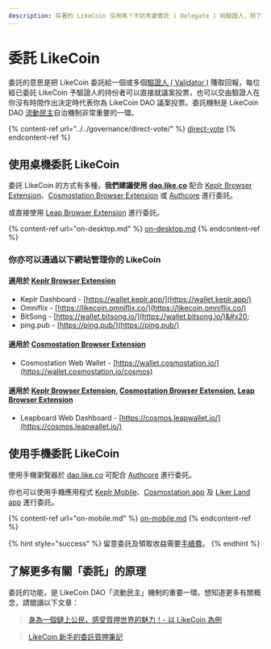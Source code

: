 ```yaml
---
description: 存著的 LikeCoin 沒用嗎？不妨考慮委託 ( Delegate ) 給驗證人，除了讓驗證人代表你對社群議案投票以外，也能同時賺取回報
---
```


# 委託 LikeCoin

委託的意思是把 LikeCoin 委託給一個或多個[驗證人 ( Validator )](../../governance/what-is-a-validator/) 賺取回報，每位經已委託 LikeCoin 予驗證人的持份者可以直接就議案投票，也可以交由驗證人在你沒有時間作出決定時代表你為 LikeCoin DAO 議案投票。委託機制是 LikeCoin DAO [流動民主](../../governance/liquid-democracy.md)自治機制非常重要的一環。

{% content-ref url="../../governance/direct-vote/" %}
[direct-vote](../../governance/direct-vote/)
{% endcontent-ref %}

## 使用桌機委託 LikeCoin

委託 LikeCoin 的方式有多種，**我們建議使用** [**dao.like.co**](./#delegate-via-dao.like.co) 配合 [Keplr Browser Extension](../../wallet/keplr/)、[Cosmostation Browser Extension](../../wallet/cosmostation/) 或 [Authcore](../../../user-guide/liker-id/register/) 進行委託。

或直接使用 [Leap Browser Extension](../../wallet/leap/) 進行委託。&#x20;

{% content-ref url="on-desktop.md" %}
[on-desktop.md](on-desktop.md)
{% endcontent-ref %}

### 你亦可以通過以下網站管理你的 LikeCoin

#### 適用於 [Keplr Browser Extension](../../wallet/keplr/)

* Keplr Dashboard - [https://wallet.keplr.app/](https://wallet.keplr.app/)
* Omniflix - [https://likecoin.omniflix.co/](https://likecoin.omniflix.co/)
* BitSong - [https://wallet.bitsong.io/](https://wallet.bitsong.io/)&#x20;
* ping.pub - [https://ping.pub/](https://ping.pub/)

#### 適用於 [Cosmostation Browser Extension](../../wallet/cosmostation/)

* Cosmostation Web Wallet - [https://wallet.cosmostation.io/](https://wallet.cosmostation.io/cosmos)

#### 適用於 [Keplr Browser Extension](../../wallet/keplr/), [Cosmostation Browser Extension](../../wallet/cosmostation/), [Leap Browser Extension](../../wallet/leap/)

* Leapboard Web Dashboard - [https://cosmos.leapwallet.io/](https://cosmos.leapwallet.io/)

## 使用手機委託 LikeCoin

使用手機瀏覽器於 [dao.like.co](https://dao.like.co/) 可配合 [Authcore](../../../user-guide/liker-id/register/) 進行委託。

你也可以使用手機應用程式 [Keplr Mobile](../../wallet/keplr-mobile/)、[Cosmostation app](../../wallet/cosmostation-mobile/) 及 [Liker Land app](../../../user-guide/liker-land/download.md) 進行委託。

{% content-ref url="on-mobile.md" %}
[on-mobile.md](on-mobile.md)
{% endcontent-ref %}

{% hint style="success" %}
留意委託及領取收益需要[手續費](../../wallet/transaction-fee.md)。
{% endhint %}

## 了解更多有關「委託」的原理

委託的功能，是 LikeCoin DAO「流動民主」機制的重要一環。想知道更多有關概念，請閱讀以下文章：

> [身為一個鏈上公民，感受質押世界的魅力！- 以 LikeCoin 為例](https://matters.news/@dablog/%E8%BA%AB%E7%82%BA%E4%B8%80%E5%80%8B%E9%8F%88%E4%B8%8A%E5%85%AC%E6%B0%91-%E6%84%9F%E5%8F%97%E8%B3%AA%E6%8A%BC%E4%B8%96%E7%95%8C%E7%9A%84%E9%AD%85%E5%8A%9B-%E4%BB%A5-like-coin-%E7%82%BA%E4%BE%8B-zdpuB1ePtb7TNzYpbfkdhNmf8REKkQxNX5MgRRir1BG6pWVts)

> [LikeCoin 新手的委託質押筆記](https://matters.news/@huanlin/like-coin-%E6%96%B0%E6%89%8B%E7%9A%84%E5%A7%94%E8%A8%97%E8%B3%AA%E6%8A%BC%E7%AD%86%E8%A8%98-bafyreifhicuom74neq4sojpkta6thdsia3y4zf7dmolgajvgph4c3usx5u)

